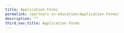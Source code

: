 ```yaml
---
title: Application Forms
permalink: /partners-in-education/Application-Forms/
description: ""
third_nav_title: Application Forms
---
```

